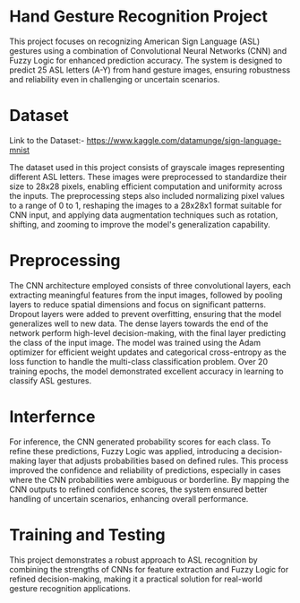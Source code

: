 # Hand Gesture Recognition Project

This project focuses on recognizing American Sign Language (ASL) gestures using a combination of Convolutional Neural Networks (CNN) and Fuzzy Logic for enhanced prediction accuracy. The system is designed to predict 25 ASL letters (A-Y) from hand gesture images, ensuring robustness and reliability even in challenging or uncertain scenarios.

# Dataset

Link to the Dataset:- https://www.kaggle.com/datamunge/sign-language-mnist

The dataset used in this project consists of grayscale images representing different ASL letters. These images were preprocessed to standardize their size to 28x28 pixels, enabling efficient computation and uniformity across the inputs. The preprocessing steps also included normalizing pixel values to a range of 0 to 1, reshaping the images to a 28x28x1 format suitable for CNN input, and applying data augmentation techniques such as rotation, shifting, and zooming to improve the model's generalization capability.


# Preprocessing
The CNN architecture employed consists of three convolutional layers, each extracting meaningful features from the input images, followed by pooling layers to reduce spatial dimensions and focus on significant patterns. Dropout layers were added to prevent overfitting, ensuring that the model generalizes well to new data. The dense layers towards the end of the network perform high-level decision-making, with the final layer predicting the class of the input image. The model was trained using the Adam optimizer for efficient weight updates and categorical cross-entropy as the loss function to handle the multi-class classification problem. Over 20 training epochs, the model demonstrated excellent accuracy in learning to classify ASL gestures.

# Interfernce
For inference, the CNN generated probability scores for each class. To refine these predictions, Fuzzy Logic was applied, introducing a decision-making layer that adjusts probabilities based on defined rules. This process improved the confidence and reliability of predictions, especially in cases where the CNN probabilities were ambiguous or borderline. By mapping the CNN outputs to refined confidence scores, the system ensured better handling of uncertain scenarios, enhancing overall performance.

# Training and Testing
This project demonstrates a robust approach to ASL recognition by combining the strengths of CNNs for feature extraction and Fuzzy Logic for refined decision-making, making it a practical solution for real-world gesture recognition applications.
